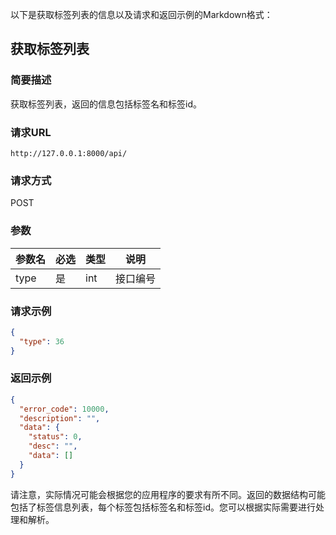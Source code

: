 以下是获取标签列表的信息以及请求和返回示例的Markdown格式：

## 获取标签列表

### 简要描述

获取标签列表，返回的信息包括标签名和标签id。

### 请求URL

```
http://127.0.0.1:8000/api/
```

### 请求方式

POST

### 参数

| 参数名 | 必选 | 类型 | 说明       |
| ------ | ---- | ---- | ---------- |
| type   | 是   | int  | 接口编号   |

### 请求示例

```json
{
  "type": 36
}
```

### 返回示例

```json
{
  "error_code": 10000,
  "description": "",
  "data": {
    "status": 0,
    "desc": "",
    "data": []
  }
}
```

请注意，实际情况可能会根据您的应用程序的要求有所不同。返回的数据结构可能包括了标签信息列表，每个标签包括标签名和标签id。您可以根据实际需要进行处理和解析。